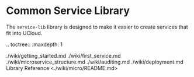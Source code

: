 # Common Service Library

The `service-lib` library is designed to make it easier to create services that fit into
UCloud.

.. toctree::
   :maxdepth: 1
   
  ./wiki/getting_started.md
  ./wiki/first_service.md
  ./wiki/microservice_structure.md
  ./wiki/auditing.md
  ./wiki/deployment.md
  Library Reference <./wiki/micro/README.md>
